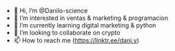 - 👋 Hi, I’m @Danilo-science
- 👀 I’m interested in ventas & marketing & programacion
- 🌱 I’m currently learning digital marketing & python
- 💞️ I’m looking to collaborate on crypto
- 📫 How to reach me (https://linktr.ee/dani.v)

<!---
Danilo-science/Danilo-science is a ✨ special ✨ repository because its `README.md` (this file) appears on your GitHub profile.
You can click the Preview link to take a look at your changes.
--->
